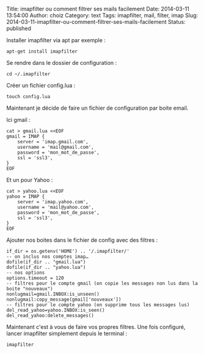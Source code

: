 Title: imapfilter ou comment filtrer ses mails facilement
Date: 2014-03-11 13:54:00
Author: choiz
Category: text
Tags: imapfilter, mail, filter, imap
Slug: 2014-03-11-imapfilter-ou-comment-filtrer-ses-mails-facilement
Status: published

Installer imapfilter via apt par exemple :

    apt-get install imapfilter

Se rendre dans le dossier de configuration :

    cd ~/.imapfilter

Créer un fichier config.lua :

    touch config.lua

Maintenant je décide de faire un fichier de configuration par boite
email.

Ici gmail :

    cat > gmail.lua <<EOF
    gmail = IMAP {
        server = 'imap.gmail.com',
        username = 'mail@gmail.com',
        password = 'mon_mot_de_passe',
        ssl = 'ssl3',
    }
    EOF

Et un pour Yahoo :

    cat > yahoo.lua <<EOF
    yahoo = IMAP {
        server = 'imap.yahoo.com',
        username = 'mail@yahoo.com',
        password = 'mon_mot_de_passe',
        ssl = 'ssl3',
    }
    EOF

Ajouter nos boites dans le fichier de config avec des filtres :

    if_dir = os.getenv('HOME') .. '/.imapfilter/'
    -- on inclus nos comptes imap…
    dofile(if_dir .. "gmail.lua")
    dofile(if_dir .. "yahoo.lua")
    -- nos options
    options.timeout = 120
    -- filtres pour le compte gmail (on copie les messages non lus dans la boite "nouveaux")
    nonlugmail=gmail.INBOX:is_unseen()
    nonlugmail:copy_message(gmail['nouveaux'])
    -- filtres pour le compte yahoo (on supprime tous les messages lus)
    del_read_yahoo=yahoo.INBOX:is_seen()
    del_read_yahoo:delete_messages()

Maintenant c'est à vous de faire vos propres filtres. Une fois
configuré, lancer imapfilter simplement depuis le terminal :

    imapfilter
